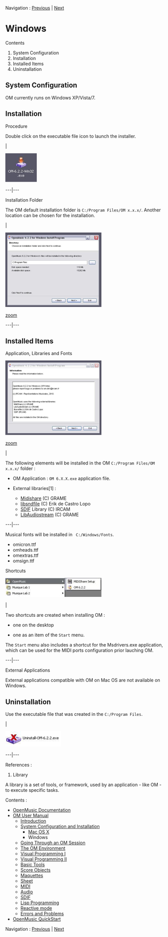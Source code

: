 Navigation : [Previous](InstallationMac "page précédente\(Mac OS
X\)") | [Next](Goingthrough "Next\(Going Through an OM
Session\)")

# Windows

Contents

  1. System Configuration
  2. Installation
  3. Installed Items
  4. Uninstallation

## System Configuration

OM currently runs on Windows XP/Vista/7.

## Installation

Procedure

Double click on the executable file icon  to launch the installer.

|

![](../res/icon-install.jpg)  
  
---|---  
  
Installation Folder

The OM default installation folder is `C:/Program Files/OM x.x.x/`. Another
location can be chosen for the installation.

|

![](../res/install3_scr.png)

[zoom](../res/install3_scr_1.png "Zoom \(nouvelle fenêtre\)")  
  
---|---  
  
## Installed Items

Application, Libraries and Fonts

![](../res/install2_scr.png)

[zoom](../res/install2_scr_1.png "Zoom \(nouvelle fenêtre\)")

|

The following elements will be installed in the OM `C:/Program Files/OM
x.x.x/` folder :

  * OM Application : `OM 6.X.X.exe` application file.

  * External libraries[1] : [](http://midishare.sourceforge.net/ "http://midishare.sourceforge.net/ \(nouvelle fenêtre\)")

    * [Midishare](http://midishare.sourceforge.net/ "http://midishare.sourceforge.net/ \(nouvelle fenêtre\)") (C) GRAME
    * [libsndfile](http://www.mega-nerd.com/libsndfile/ "http://www.mega-nerd.com/libsndfile/ \(nouvelle fenêtre\)") (C) Erik de Castro Lopo
    * [SDIF](http://sdif.sourceforge.net/ "http://sdif.sourceforge.net/ \(nouvelle fenêtre\)") Library (C) IRCAM
    * [LibAudiostream](http://libaudiostream.sourceforge.net/ "http://libaudiostream.sourceforge.net/ \(nouvelle fenêtre\)") (C) GRAME

  
  
---|---  
  
Musical fonts will be installed in ` C:/Windows/Fonts`.

  * omicron.ttf
  * omheads.ttf
  * omextras.ttf
  * omsign.ttf

Shortcuts

[![](../res/menu-demarrer_1.jpg)](../res/menu-demarrer.jpg "Cliquez pour
agrandir")

|

Two shortcuts are created when installing OM :

  * one on the desktop

  * one as an item of the  `Start` menu.

The `Start` menu also includes a shortcut for the Msdrivers.exe application,
which can be used for the MIDI ports configuration prior lauching OM.  
  
---|---  
  
External Applications

External applications compatible with OM on Mac OS are not available on
Windows.

## Uninstallation

Use the executable file that was created in the `C:/Program Files`.

|

![](../res/icon-uninstall.jpg)  
  
---|---  
  
References :

  1. Library

A library is a set of tools, or framework, used by an application - like OM -
to execute specific tasks.

Contents :

  * [OpenMusic Documentation](OM-Documentation)
  * [OM User Manual](OM-User-Manual)
    * [Introduction](00-Contents)
    * [System Configuration and Installation](Installation)
      * [Mac OS X](InstallationMac)
      * Windows
    * [Going Through an OM Session](Goingthrough)
    * [The OM Environment](Environment)
    * [Visual Programming I](BasicVisualProgramming)
    * [Visual Programming II](AdvancedVisualProgramming)
    * [Basic Tools](BasicObjects)
    * [Score Objects](ScoreObjects)
    * [Maquettes](Maquettes)
    * [Sheet](Sheet)
    * [MIDI](MIDI)
    * [Audio](Audio)
    * [SDIF](SDIF)
    * [Lisp Programming](Lisp)
    * [Reactive mode](Reactive)
    * [Errors and Problems](errors)
  * [OpenMusic QuickStart](QuickStart-Chapters)

Navigation : [Previous](InstallationMac "page précédente\(Mac OS
X\)") | [Next](Goingthrough "Next\(Going Through an OM
Session\)")

